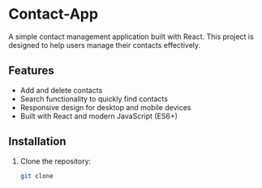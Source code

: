 # Contact-App
A simple  contact management application built with React. This project is designed to help users manage their contacts effectively.
## Features

- Add and delete contacts
- Search functionality to quickly find contacts
- Responsive design for desktop and mobile devices
- Built with React and modern JavaScript (ES6+)

## Installation

1. Clone the repository:
   ```bash
   git clone 
